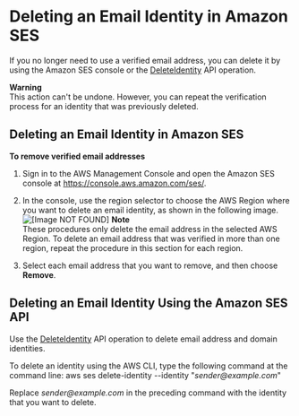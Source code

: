 # Deleting an Email Identity in Amazon SES<a name="delete-email-addresses-procedure"></a>

If you no longer need to use a verified email address, you can delete it by using the Amazon SES console or the [DeleteIdentity](https://docs.aws.amazon.com/ses/latest/APIReference/API_DeleteIdentity.html) API operation\.

**Warning**  
This action can't be undone\. However, you can repeat the verification process for an identity that was previously deleted\.

## Deleting an Email Identity in Amazon SES<a name="delete-email-addresses-procedure-console"></a>

**To remove verified email addresses**

1. Sign in to the AWS Management Console and open the Amazon SES console at [https://console\.aws\.amazon\.com/ses/](https://console.aws.amazon.com/ses/)\.

1. In the console, use the region selector to choose the AWS Region where you want to delete an email identity, as shown in the following image\.  
![\[Image NOT FOUND\]](http://docs.aws.amazon.com/ses/latest/DeveloperGuide/images/verify-email-address-region.png)
**Note**  
These procedures only delete the email address in the selected AWS Region\. To delete an email address that was verified in more than one region, repeat the procedure in this section for each region\.

1. Select each email address that you want to remove, and then choose **Remove**\.

## Deleting an Email Identity Using the Amazon SES API<a name="delete-email-addresses-procedure-api"></a>

Use the [DeleteIdentity](https://docs.aws.amazon.com/ses/latest/APIReference/API_DeleteIdentity.html) API operation to delete email address and domain identities\.

To delete an identity using the AWS CLI, type the following command at the command line: aws ses delete\-identity \-\-identity "*sender@example\.com*"

Replace *sender@example\.com* in the preceding command with the identity that you want to delete\.